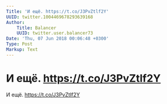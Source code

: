 ```yaml
---
Title: 'И ещё. https://t.co/J3PvZtlf2Y'
UUID: twitter.1004469678293639168
Author:
    Title: Balancer
    UUID: twitter.user.balancer73
Date: 'Thu, 07 Jun 2018 00:06:48 +0300'
Type: Post
Markup: Text
---
```


# И ещё. https://t.co/J3PvZtlf2Y

И ещё. https://t.co/J3PvZtlf2Y
